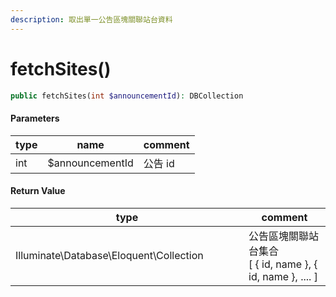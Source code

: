 ```yaml
---
description: 取出單一公告區塊關聯站台資料
---
```


# fetchSites()

```php
public fetchSites(int $announcementId): DBCollection
```

#### Parameters

| type | name            | comment |
| ---- | --------------- | ------- |
| int  | $announcementId | 公告 id   |

#### **Return Value**

<table><thead><tr><th width="357">type</th><th>comment</th></tr></thead><tbody><tr><td>Illuminate\Database\Eloquent\Collection</td><td>公告區塊關聯站台集合<br>[ { id, name }, { id, name }, .... ]</td></tr></tbody></table>
